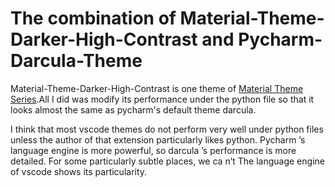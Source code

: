 # The combination of Material-Theme-Darker-High-Contrast and Pycharm-Darcula-Theme

Material-Theme-Darker-High-Contrast is one theme of [Material Theme Series](https://github.com/material-theme/vsc-material-theme).All I did was modify its performance under the python file so that it looks almost the same as pycharm's default theme darcula.

I think that most vscode themes do not perform very well under python files unless the author of that extension particularly likes python. Pycharm ’s language engine is more powerful, so darcula ’s performance is more detailed. For some particularly subtle places, we ca n’t The language engine of vscode shows its particularity.
